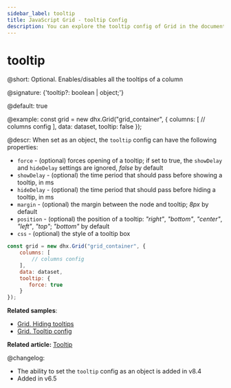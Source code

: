 ```yaml
---
sidebar_label: tooltip
title: JavaScript Grid - tooltip Config 
description: You can explore the tooltip config of Grid in the documentation of the DHTMLX JavaScript UI library. Browse developer guides and API reference, try out code examples and live demos, and download a free 30-day evaluation version of DHTMLX Suite.
---
```


# tooltip

@short: Optional. Enables/disables all the tooltips of a column

@signature: {'tooltip?: boolean | object;'}

@default: true

@example:
const grid = new dhx.Grid("grid_container", {
    columns: [
        // columns config
    ],
    data: dataset,
    tooltip: false
});

@descr:
When set as an object, the `tooltip` config can have the following properties: 

- `force` - (optional) forces opening of a tooltip; if set to true, the `showDelay` and `hideDelay` settings are ignored, *false* by default
- `showDelay` - (optional) the time period that should pass before showing a tooltip, in ms
- `hideDelay` - (optional) the time period that should pass before hiding a tooltip, in ms
- `margin` - (optional) the margin between the node and tooltip; *8px* by default
- `position` - (optional) the position of a tooltip: *"right"*, *"bottom"*, *"center"*, *"left"*, *"top"*; *"bottom"* by default 
- `css` - (optional) the style of a tooltip box

~~~jsx {6-8}
const grid = new dhx.Grid("grid_container", {
    columns: [
        // columns config
    ],
    data: dataset,
    tooltip: {
       force: true
    }
});
~~~

**Related samples**: 
- [Grid. Hiding tooltips](https://snippet.dhtmlx.com/mq4t3t3w)
- [Grid. Tooltip config](https://snippet.dhtmlx.com/qpqnalyt)

**Related article:** [Tooltip](grid/configuration.md#tooltip)

@changelog: 
- The ability to set the `tooltip` config as an object is added in v8.4
- Added in v6.5

